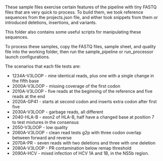 These sample files exercise certain features of the pipeline with tiny FASTQ
files that are very quick to process. To build them, we took reference
sequences from the projects.json file, and either took snippets from them
or introduced deletions, insertions, and variants.

This folder also contains some useful scripts for manipulating these sequences.

To process these samples, copy the FASTQ files, sample sheet, and quality file
into the working folder, then run the sample_pipeline or run_processor launch
configurations.

The scenarios that each file tests are:

* 1234A-V3LOOP - nine identical reads, plus one with a single change in the
  fifth base
* 2000A-V3LOOP - missing coverage of the first codon
* 2010A-V3LOOP - five reads at the beginning of the reference and five reads at
  the end
* 2020A-GP41 - starts at second codon and inserts extra codon after first five
* 2030A-V3LOOP - garbage reads, all different
* 2040-HLA-B - exon2 of HLA-B, half have a changed base at position 7 to test
  mixtures in the consensus
* 2050-V3LOOP - low quality
* 2060A-V3LOOP - clean read tests g2p with three codon overlap between forward
  and reverse
* 2070A-PR - seven reads with two deletions and three with one deletion
* 2080A-V3LOOP - PR contamination below remap threshold
* 2090A-HCV - mixed infection of HCV 1A and 1B, in the NS5b region.